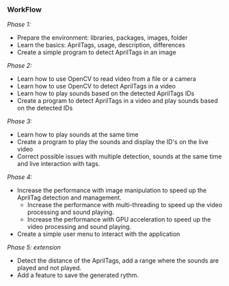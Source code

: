 ### **WorkFlow**

*Phase 1:*
* Prepare the environment: libraries, packages, images, folder
* Learn the basics: AprilTags, usage, description, differences
* Create a simple program to detect AprilTags in an image

*Phase 2:*
* Learn how to use OpenCV to read video from a file or a camera
* Learn how to use OpenCV to detect AprilTags in a video
* Learn how to play sounds based on the detected AprilTags IDs
* Create a program to detect AprilTags in a video and play sounds based on the detected IDs

*Phase 3:*
* Learn how to play sounds at the same time
* Create a program to play the sounds and display the ID's on the live video
* Correct possible issues with multiple detection, sounds at the same time and live interaction with tags.

*Phase 4:*
* Increase the performance with image manipulation to speed up the AprilTag detection and management.
    * Increase the performance with multi-threading to speed up the video processing and sound playing.
    * Increase the performance with GPU acceleration to speed up the video processing and sound playing.
* Create a simple user menu to interact with the application

*Phase 5: extension*
* Detect the distance of the AprilTags, add a range where the sounds are played and not played.
* Add a feature to save the generated rythm.
